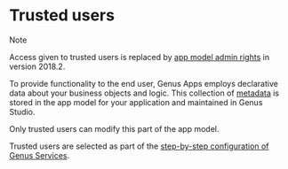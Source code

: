 # Trusted users

> [!NOTE]
> Access given to trusted users is replaced by [app model admin rights](app-model-administrators.md) in version 2018.2.

To provide functionality to the end user, Genus Apps employs declarative data about your business objects and logic. This collection of [metadata](../../../terminology.md#metadata) is stored in the app model for your application and maintained in Genus Studio.

Only trusted users can modify this part of the app model.

Trusted users are selected as part of the [step-by-step configuration of Genus Services](../../installation-and-configuration/configure-and-maintain-genus-server/configure-genus-server--step-by-step.md#step-10---create-trusted-users).